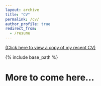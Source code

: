 ```yaml
---
layout: archive
title: "CV"
permalink: /cv/
author_profile: true
redirect_from:
  - /resume
---
```


<a href="https://www.dropbox.com/s/amcqq538w02ef8p/James%20G%20Field_CV_July2019.pdf?dl=0">(Click here to view a copy of my recent CV)</a>

{% include base_path %}

More to come here...
======

